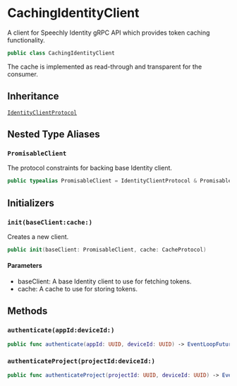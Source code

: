 # CachingIdentityClient

A client for Speechly Identity gRPC API which provides token caching functionality.

``` swift
public class CachingIdentityClient
```

The cache is implemented as read-through and transparent for the consumer.

## Inheritance

[`IdentityClientProtocol`](IdentityClientProtocol)

## Nested Type Aliases

### `PromisableClient`

The protocol constraints for backing base Identity client.

``` swift
public typealias PromisableClient = IdentityClientProtocol & Promisable
```

## Initializers

### `init(baseClient:cache:)`

Creates a new client.

``` swift
public init(baseClient: PromisableClient, cache: CacheProtocol)
```

#### Parameters

  - baseClient: A base Identity client to use for fetching tokens.
  - cache: A cache to use for storing tokens.

## Methods

### `authenticate(appId:deviceId:)`

``` swift
public func authenticate(appId: UUID, deviceId: UUID) -> EventLoopFuture<ApiAccessToken>
```

### `authenticateProject(projectId:deviceId:)`

``` swift
public func authenticateProject(projectId: UUID, deviceId: UUID) -> EventLoopFuture<ApiAccessToken>
```
